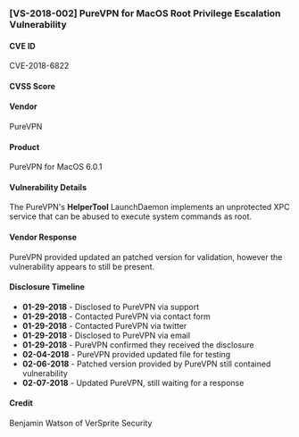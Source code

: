 
### [VS-2018-002] PureVPN for MacOS Root Privilege Escalation Vulnerability

#### CVE ID
CVE-2018-6822

#### CVSS Score

#### Vendor
PureVPN

#### Product
PureVPN for MacOS 6.0.1

#### Vulnerability Details
The PureVPN's **HelperTool** LaunchDaemon implements an unprotected XPC service that can be abused to execute system commands as root.

#### Vendor Response
PureVPN provided updated an patched version for validation, however the vulnerability appears to still be present.
 
#### Disclosure Timeline

* **01-29-2018** - Disclosed to PureVPN via support
* **01-29-2018** - Contacted PureVPN via contact form
* **01-29-2018** - Contacted PureVPN via twitter
* **01-29-2018** - Disclosed to PureVPN via email 
* **01-29-2018** - PureVPN confirmed they received the disclosure 
* **02-04-2018** - PureVPN provided updated file for testing
* **02-06-2018** - Patched version provided by PureVPN still contained vulnerability
* **02-07-2018** - Updated PureVPN, still waiting for a response

#### Credit
Benjamin Watson of VerSprite Security
